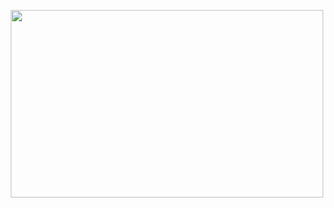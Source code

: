 <p align="center">
  <img width="500" height="300" src="https://user-images.githubusercontent.com/82414185/172489987-46c8eb7b-f17e-4ae1-97c0-ef72b5e71e21.png">
</p>
